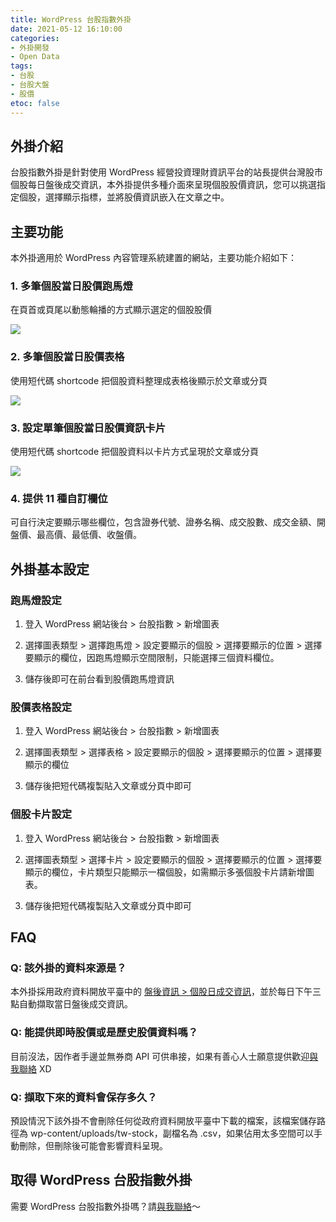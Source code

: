 ```yaml
---
title: WordPress 台股指數外掛
date: 2021-05-12 16:10:00
categories:
- 外掛開發
- Open Data
tags:
- 台股
- 台股大盤
- 股價
etoc: false
---
```


## 外掛介紹

台股指數外掛是針對使用 WordPress 經營投資理財資訊平台的站長提供台灣股市個股每日盤後成交資訊，本外掛提供多種介面來呈現個股股價資訊，您可以挑選指定個股，選擇顯示指標，並將股價資訊嵌入在文章之中。

<!--more-->

## 主要功能

本外掛適用於 WordPress 內容管理系統建置的網站，主要功能介紹如下：

### 1. 多筆個股當日股價跑馬燈

在頁首或頁尾以動態輪播的方式顯示選定的個股股價

![](https://oberonlai.blog/wp-content/uploads/wordpress-tw-stock/wordpress-tw-stock-01.jpg)

### 2. 多筆個股當日股價表格

使用短代碼 shortcode 把個股資料整理成表格後顯示於文章或分頁

![](https://oberonlai.blog/wp-content/uploads/wordpress-tw-stock/wordpress-tw-stock-02.jpg)

### 3. 設定單筆個股當日股價資訊卡片

使用短代碼 shortcode 把個股資料以卡片方式呈現於文章或分頁

![](https://oberonlai.blog/wp-content/uploads/wordpress-tw-stock/wordpress-tw-stock-03.jpg)


### 4. 提供 11 種自訂欄位

可自行決定要顯示哪些欄位，包含證券代號、證券名稱、成交股數、成交金額、開盤價、最高價、最低價、收盤價。


## 外掛基本設定

### 跑馬燈設定

1. 登入 WordPress 網站後台 > 台股指數 > 新增圖表

2. 選擇圖表類型 > 選擇跑馬燈 > 設定要顯示的個股 > 選擇要顯示的位置 > 選擇要顯示的欄位，因跑馬燈顯示空間限制，只能選擇三個資料欄位。

3. 儲存後即可在前台看到股價跑馬燈資訊

### 股價表格設定

1. 登入 WordPress 網站後台 > 台股指數 > 新增圖表

2. 選擇圖表類型 > 選擇表格 > 設定要顯示的個股 > 選擇要顯示的位置 > 選擇要顯示的欄位

3. 儲存後把短代碼複製貼入文章或分頁中即可


### 個股卡片設定

1. 登入 WordPress 網站後台 > 台股指數 > 新增圖表

2. 選擇圖表類型 > 選擇卡片 > 設定要顯示的個股 > 選擇要顯示的位置 > 選擇要顯示的欄位，卡片類型只能顯示一檔個股，如需顯示多張個股卡片請新增圖表。

3. 儲存後把短代碼複製貼入文章或分頁中即可



## FAQ

### Q: 該外掛的資料來源是？

本外掛採用政府資料開放平臺中的 [盤後資訊 > 個股日成交資訊](https://data.gov.tw/dataset/11549)，並於每日下午三點自動擷取當日盤後成交資訊。

### Q: 能提供即時股價或是歷史股價資料嗎？

目前沒法，因作者手邊並無券商 API 可供串接，如果有善心人士願意提供歡迎[與我聯絡](mailto:m615926@gmail.com) XD

### Q: 擷取下來的資料會保存多久？

預設情況下該外掛不會刪除任何從政府資料開放平臺中下載的檔案，該檔案儲存路徑為 wp-content/uploads/tw-stock，副檔名為 .csv，如果佔用太多空間可以手動刪除，但刪除後可能會影響資料呈現。


## 取得 WordPress 台股指數外掛

需要 WordPress 台股指數外掛嗎？請[與我聯絡](mailto:m615926@gmail.com)～

&nbsp;
